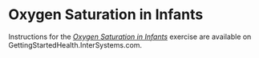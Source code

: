 # Oxygen Saturation in Infants

Instructions for the *[Oxygen Saturation in Infants](http://gettingstartedhealth.intersystems.com/integrating-devices/oximeter/)* exercise are available on GettingStartedHealth.InterSystems.com.
